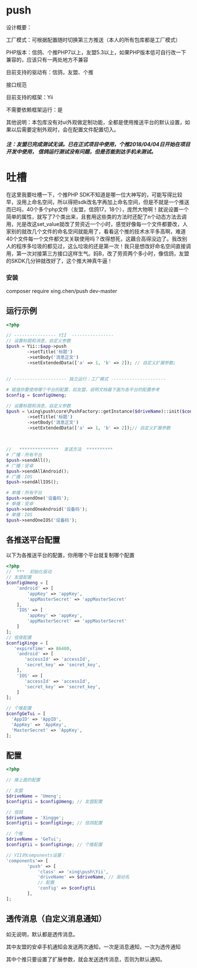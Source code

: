 # push
设计概要：

工厂模式：可根据配置随时切换第三方推送（本人的所有包库都是工厂模式）

PHP版本：信鸽、个推PHP7以上，友盟5.3以上，如果PHP版本低可自行改一下兼容的，应该只有一两处地方不兼容

目前支持的驱动有：信鸽，友盟、个推

接口规范

目前支持的框架：Yii

不需要依赖框架运行：是

其他说明：本包库没有对ui外观做定制功能，全都是使用推送平台的默认设置，如果以后需要定制外观时，会在配置文件配置切入。

##### 注：友盟已完成测试无误。已在正式项目中使用，个推2018/04/04日开始在项目开发中使用， 信鸽运行测试没有问题，但是否能到达手机未测试。

# 吐槽
在这里我要吐槽一下，个推PHP SDK不知道是哪一位大神写的，可能写得比较早，没用上命名空间，所以得把sdk改名字再加上命名空间，但是不就是一个推送而已吗，40个多个php文件（友盟，信鸽17，18个），庞然大物啊！就说设置一个简单的属性，就写了7个类出来，且套用这些类的方法时还配了n个动态方法去调用，光是改这set_value就改了劳资近一个小时，感觉好像每一个文件都要改，人家别的就改几个文件的命名空间就能用了，看看这个推的技术水平多高啊，难道40个文件每一个文件都交叉关联使用吗？改得想死，这藕合高得没边了。我改别人的程序多垃圾的都见过，这么垃圾的还是第一次！我只是想改好命名空间直接调用，第一次对接第三方接口这样生气。妈B，改了劳资两个多小时，像信鸽，友盟的SKDK几分钟就改好了，这个推大神真牛逼！
### 安装
composer require xing.chen/push dev-master

## 运行示例


```php
<?php

// ---------------- YII  ----------------
// 设置标题和消息、自定义参数
$push = Yii::$app->push
        ->setTitle('标题')
        ->setBody('消息正文')
        ->setExtendedData(['a' => 1, 'b' => 2]); // 自定义扩展参数;
        
        
// -------------------- 独立运行：工厂模式 ---------------------

# 赋值你要使用哪个平台的配置，如友盟，说明文档最下面为各平台的配置参考
$config = $configUmeng;

// 设置标题和消息、自定义参数
$push = \xing\push\core\PushFactory::getInstance($driveName)::init($config)
        ->setTitle('标题')
        ->setBody('消息正文')
        ->setExtendedData(['a' => 1, 'b' => 2]);// 自定义扩展参数

        
        
//   ***************  发送方法  **********   
# 广播：所有平台
$push->sendAll();
# 广播：安卓
$push->sendAllAndroid();
# 广播：IOS
$push->sendAllIOS();

# 单播：所有平台
$push->sendOne('设备码');
# 单播：安卓
$push->sendOneAndroid('设备码');
# 单播：IOS
$push->sendOneIOS('设备码');

```

## 各推送平台配置
以下为各推送平台的配置，你用哪个平台就复制哪个配置
```php
<?php
//  ***  初始化驱动
// 友盟配置
$configUmeng = [
    'android' => [
        'appKey' => 'appKey',
        'appMasterSecret' => 'appMasterSecret'
    ],
    'IOS' => [
        'appKey' => 'appKey',
        'appMasterSecret' => 'appMasterSecret'  
    ]
];
// 信使配置
$configXinge = [
   'expireTime' => 86400,
    'android' => [
       'accessId' => 'accessId',
       'secret_key' => 'secret_key',
    ],
    'IOS' => [
       'accessId' => 'accessId',
       'secret_key' => 'secret_key',
    ]
];

// 个推配置
$confgGeTui = [
  'AppID' => 'AppID',
  'AppKey' => 'AppKey',
  'MasterSecret' => 'AppKey',
];

```

## 配置
```php
<?php

// 接上面的配置

// 友盟
$driveName = 'Umeng';
$configYii = $configUmeng; // 友盟配置

// 信鸽
$driveName = 'Xingge';
$configYii = $configXinge; // 信鸽配置

// 个推
$driveName = 'GeTui';
$configYii = $configXinge; // 个推配置

// YII的components设置：
'components'=> [
        'push' => [
            'class' => 'xing\push\Yii',
            'driveName' => $driveName, // 驱动名
            // 配置
            'config' => $configYii
        ],
];

```

## 透传消息（自定义消息通知）

如无说明，默认都是透传消息。

其中友盟的安卓手机通知会发送两次通知，一次是消息通知，一次为透传通知

其中个推只要设置了扩展参数，就会发送透传消息，否则为默认通知。